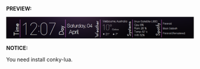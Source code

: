 **PREVIEW:**  

![](https://raw.githubusercontent.com/CuriousFu/Slick_Conky/master/Slick_Conky/preview.png)

**NOTICE:**  

You need install conky-lua.
